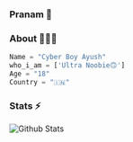 ### Pranam 🙏

### About 🙋🏻‍♂️
```python
Name = "Cyber Boy Ayush"
who_i_am = ['Ultra Noobie🙃']
Age = "18"
Country = "🇮🇳"
```
### Stats ⚡️

![Github Stats](https://github-readme-stats.vercel.app/api?username=CyberBoyAyush&show_icons=true&title_color=333&icon_color=333&count_private=true&include_all_commits=true)



